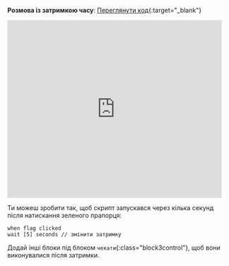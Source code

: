 **Розмова із затримкою часу**: [Переглянути код](https://scratch.mit.edu/projects/752099251/editor){:target="_blank"}

<div class="scratch-preview">
  <iframe allowtransparency="true" width="485" height="402" src="https://scratch.mit.edu/projects/embed/752099251/?autostart=false" frameborder="0"></iframe>
</div>

Ти можеш зробити так, щоб скрипт запускався через кілька секунд після натискання зеленого прапорця:

```blocks3
when flag clicked
wait [5] seconds // змінити затримку
```

Додай інші блоки під блоком `чекати`{:class="block3control"}, щоб вони виконувалися після затримки.
